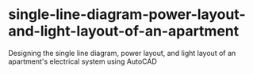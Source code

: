 # single-line-diagram-power-layout-and-light-layout-of-an-apartment
Designing the single line diagram, power layout, and light layout of an apartment's electrical system using AutoCAD
